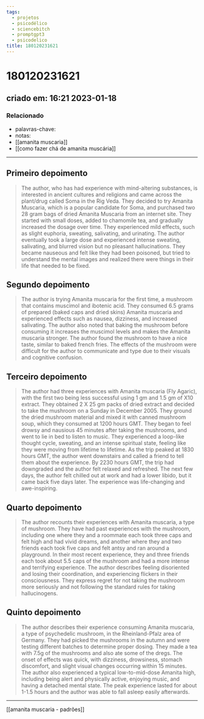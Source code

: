 ```yaml
---
tags:
  - projetos
  - psicodélico
  - sciencebitch
  - promptgpt3
  - psicodelico
title: 180120231621
---
```


# 180120231621

## criado em: 16:21 2023-01-18

### Relacionado

- palavras-chave: 
- notas: 
- [[amanita muscaria]]
- [[como fazer chá de amanita muscária]]
---

## Primeiro depoimento

>The author, who has had experience with mind-altering substances, is interested in ancient cultures and religions and came across the plant/drug called Soma in the Rig Veda. They decided to try Amanita Muscaria, which is a popular candidate for Soma, and purchased two 28 gram bags of dried Amanita Muscaria from an internet site. They started with small doses, added to chamomile tea, and gradually increased the dosage over time. They experienced mild effects, such as slight euphoria, sweating, salivating, and urinating. The author eventually took a large dose and experienced intense sweating, salivating, and blurred vision but no pleasant hallucinations. They became nauseous and felt like they had been poisoned, but tried to understand the mental images and realized there were things in their life that needed to be fixed.

## Segundo depoimento

>The author is trying Amanita muscaria for the first time, a mushroom that contains muscimol and ibotenic acid. They consumed 6.5 grams of prepared (baked caps and dried skins) Amanita muscaria and experienced effects such as nausea, dizziness, and increased salivating. The author also noted that baking the mushroom before consuming it increases the muscimol levels and makes the Amanita muscaria stronger. The author found the mushroom to have a nice taste, similar to baked french fries. The effects of the mushroom were difficult for the author to communicate and type due to their visuals and cognitive confusion.

## Terceiro depoimento

>The author had three experiences with Amanita muscaria (Fly Agaric), with the first two being less successful using 1 gm and 1.5 gm of X10 extract. They obtained 2 X 25 gm packs of dried extract and decided to take the mushroom on a Sunday in December 2005. They ground the dried mushroom material and mixed it with canned mushroom soup, which they consumed at 1200 hours GMT. They began to feel drowsy and nausious 45 minutes after taking the mushrooms, and went to lie in bed to listen to music. They experienced a loop-like thought cycle, sweating, and an intense spiritual state, feeling like they were moving from lifetime to lifetime. As the trip peaked at 1830 hours GMT, the author went downstairs and called a friend to tell them about the experience. By 2230 hours GMT, the trip had downgraded and the author felt relaxed and refreshed. The next few days, the author felt chilled out at work and had a lower libido, but it came back five days later. The experience was life-changing and awe-inspiring.

## Quarto depoimento

>The author recounts their experiences with Amanita muscaria, a type of mushroom. They have had past experiences with the mushroom, including one where they and a roommate each took three caps and felt high and had vivid dreams, and another where they and two friends each took five caps and felt antsy and ran around a playground. In their most recent experience, they and three friends each took about 5.5 caps of the mushroom and had a more intense and terrifying experience. The author describes feeling disoriented and losing their coordination, and experiencing flickers in their consciousness. They express regret for not taking the mushroom more seriously and not following the standard rules for taking hallucinogens.

## Quinto depoimento

>The author describes their experience consuming Amanita muscaria, a type of psychedelic mushroom, in the Rheinland-Pfalz area of Germany. They had picked the mushrooms in the autumn and were testing different batches to determine proper dosing. They made a tea with 7.5g of the mushrooms and also ate some of the dregs. The onset of effects was quick, with dizziness, drowsiness, stomach discomfort, and slight visual changes occurring within 15 minutes. The author also experienced a typical low-to-mid-dose Amanita high, including being alert and physically active, enjoying music, and having a detached mental state. The peak experience lasted for about 1-1.5 hours and the author was able to fall asleep easily afterwards.

---

[[amanita muscaria - padrões]]
